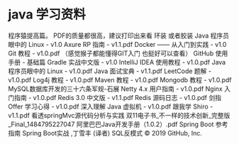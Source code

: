 # java 学习资料

程序猿提高篇。
PDF的质量都很高，建议打印出来看 环装 或者胶装
Java 程序员眼中的 Linux - v1.0
Axure RP 指南 - v1.1.pdf
Docker —— 从入门到实践 - v1.0
Git 教程 - v1.0.pdf （感觉猴子都能懂得GIT入门 也挺好可以查看）
GitHub 使用手册 - 基础篇
Gradle 实战中文版 - v1.0
IntelliJ IDEA 使用教程 - v1.0.pdf
Java 程序员眼中的 Linux - v1.0.pdf
Java 面试宝典 - v1.1.pdf
LeetCode 题解 - v1.0.pdf
Log4j 教程 - v1.0.pdf
Maven 教程 - v1.0.pdf
Mongodb 教程 - v1.0.pdf
MySQL数据库开发的三十六条军规-石展
Netty 4.x 用户指南 - v1.0.pdf
Nginx 入门指南 - v1.0.pdf
Redis 3.0 中文版 - v1.1.pdf
Redis 源码日志 - v1.0.pdf
剑指 Offer 学习心得 - v1.0.pdf
深入理解 Java 虚拟机 - v1.0.pdf
跟我学 Shiro - v1.1.pdf
看透springMvc源代码分析与实践
双11电子书_不一样的技术创新_完整版_Final_1484795227047
阿里巴巴Java开发手册（1.0.2）.pdf
Spring Boot 参考指南
Spring Boot实战 ,丁雪丰 (译者)
SQL反模式
© 2019 GitHub, Inc.
